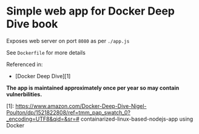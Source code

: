 # Simple web app for Docker Deep Dive book

Exposes web server on port `8080` as per `./app.js`

See `Dockerfile` for more details

Referenced in:
- [Docker Deep Dive][1] 

**The app is maintained approximately once per year so may contain vulnerbilities.**


[1]:	https://www.amazon.com/Docker-Deep-Dive-Nigel-Poulton/dp/1521822808/ref=tmm_pap_swatch_0?_encoding=UTF8&qid=&sr=#   c o n t a i n a r i z e d - l i n u x - b a s e d - n o d e j s - a p p   u s i n g   D o c k e r  
 